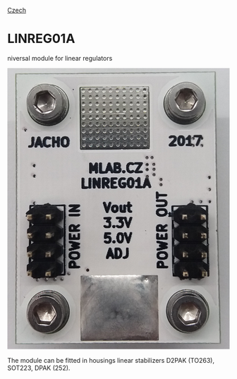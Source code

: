 
[Czech](./README.cs.md)
<!--- module --->
# LINREG01A
<!--- Emodule --->

<!--- subtitle --->niversal module for linear regulators<!--- Esubtitle --->

![LINREG01A](DOC/SRC/img/LINREG01A_Top_Big.jpg)

<!--- description --->The module can be fitted in housings linear stabilizers D2PAK (TO263), SOT223, DPAK (252).<!--- Edescription --->
            